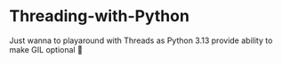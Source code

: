# Threading-with-Python
Just wanna to playaround with Threads as Python 3.13 provide ability to make GIL optional 🤯
